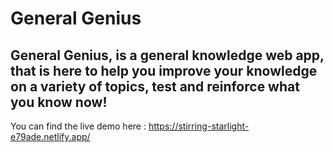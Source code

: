 # General Genius

## General Genius, is a general knowledge web app, that is here to help you improve your knowledge on a variety of topics, test and reinforce what you know now!


You can find the live demo here : https://stirring-starlight-e79ade.netlify.app/
